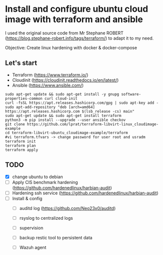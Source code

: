 # Install and configure ubuntu cloud image with terraform and ansible
I used the original source code from Mr Stephane ROBERT (https://blog.stephane-robert.info/tags/terraform/) to adapt it to my need.

Objective: Create linux hardening with docker & docker-compose
## Let's start
 - Terraform (https://www.terraform.io/)
 - Cloudinit (https://cloudinit.readthedocs.io/en/latest/)
 - Ansible (https://www.ansible.com/)

```
sudo apt-get update && sudo apt-get install -y gnupg software-properties-common curl cloud-init
curl -fsSL https://apt.releases.hashicorp.com/gpg | sudo apt-key add -
sudo apt-add-repository "deb [arch=amd64] https://apt.releases.hashicorp.com $(lsb_release -cs) main"
sudo apt-get update && sudo apt-get install terraform
python3 -m pip install --upgrade --user ansible checkov
git clone https://github.com/lprat/terraform-libvirt-linux_cloudimage-example
cd terraform-libvirt-ubuntu_cloudimage-example/terraform
#vi terraform.tfvars -> change password for user root and usradm
terraform init
terraform plan
terraform apply
```

## TODO
  - [X] change ubuntu to debian
  - [ ] Apply CIS benchmark hardening (https://github.com/hardenedlinux/harbian-audit)
  - [ ] Hardening ssh service (https://github.com/hardenedlinux/harbian-audit)
  - [ ] Install & config
     - [ ] auditd log (https://github.com/Neo23x0/auditd)
     - [ ] rsyslog to centralized logs
     - [ ] supervision
     - [ ] backup restic tool to persistent data
     - [ ] Wazuh agent

